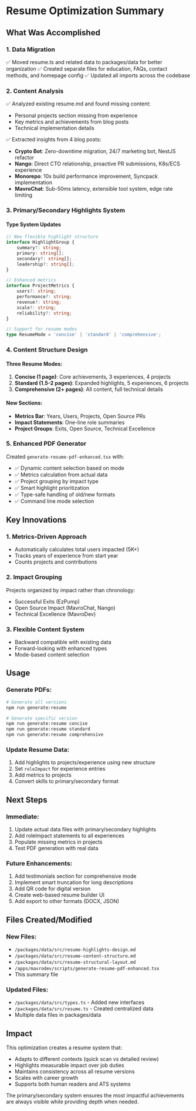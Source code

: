 # Resume Optimization Summary

## What Was Accomplished

### 1. Data Migration

✅ Moved resume.ts and related data to packages/data for better organization
✅ Created separate files for education, FAQs, contact methods, and homepage config
✅ Updated all imports across the codebase

### 2. Content Analysis

✅ Analyzed existing resume.md and found missing content:

- Personal projects section missing from experience
- Key metrics and achievements from blog posts
- Technical implementation details

✅ Extracted insights from 4 blog posts:

- **Crypto Bot**: Zero-downtime migration, 24/7 marketing bot, NestJS refactor
- **Nango**: Direct CTO relationship, proactive PR submissions, K8s/ECS experience
- **Monorepo**: 10x build performance improvement, Syncpack implementation
- **MavroChat**: Sub-50ms latency, extensible tool system, edge rate limiting

### 3. Primary/Secondary Highlights System

#### Type System Updates

```typescript
// New flexible highlight structure
interface HighlightGroup {
    summary?: string;
    primary: string[];
    secondary?: string[];
    leadership?: string[];
}

// Enhanced metrics
interface ProjectMetrics {
    users?: string;
    performance?: string;
    revenue?: string;
    scale?: string;
    reliability?: string;
}

// Support for resume modes
type ResumeMode = 'concise' | 'standard' | 'comprehensive';
```

### 4. Content Structure Design

#### Three Resume Modes:

1. **Concise (1 page)**: Core achievements, 3 experiences, 4 projects
2. **Standard (1.5-2 pages)**: Expanded highlights, 5 experiences, 6 projects
3. **Comprehensive (2+ pages)**: All content, full technical details

#### New Sections:

- **Metrics Bar**: Years, Users, Projects, Open Source PRs
- **Impact Statements**: One-line role summaries
- **Project Groups**: Exits, Open Source, Technical Excellence

### 5. Enhanced PDF Generator

Created `generate-resume-pdf-enhanced.tsx` with:

- ✅ Dynamic content selection based on mode
- ✅ Metrics calculation from actual data
- ✅ Project grouping by impact type
- ✅ Smart highlight prioritization
- ✅ Type-safe handling of old/new formats
- ✅ Command line mode selection

## Key Innovations

### 1. Metrics-Driven Approach

- Automatically calculates total users impacted (5K+)
- Tracks years of experience from start year
- Counts projects and contributions

### 2. Impact Grouping

Projects organized by impact rather than chronology:

- Successful Exits (EzPump)
- Open Source Impact (MavroChat, Nango)
- Technical Excellence (MavroDev)

### 3. Flexible Content System

- Backward compatible with existing data
- Forward-looking with enhanced types
- Mode-based content selection

## Usage

### Generate PDFs:

```bash
# Generate all versions
npm run generate:resume

# Generate specific version
npm run generate:resume concise
npm run generate:resume standard
npm run generate:resume comprehensive
```

### Update Resume Data:

1. Add highlights to projects/experience using new structure
2. Set `roleImpact` for experience entries
3. Add metrics to projects
4. Convert skills to primary/secondary format

## Next Steps

### Immediate:

1. Update actual data files with primary/secondary highlights
2. Add roleImpact statements to all experiences
3. Populate missing metrics in projects
4. Test PDF generation with real data

### Future Enhancements:

1. Add testimonials section for comprehensive mode
2. Implement smart truncation for long descriptions
3. Add QR code for digital version
4. Create web-based resume builder UI
5. Add export to other formats (DOCX, JSON)

## Files Created/Modified

### New Files:

- `/packages/data/src/resume-highlights-design.md`
- `/packages/data/src/resume-content-structure.md`
- `/packages/data/src/resume-structural-layout.md`
- `/apps/mavrodev/scripts/generate-resume-pdf-enhanced.tsx`
- This summary file

### Updated Files:

- `/packages/data/src/types.ts` - Added new interfaces
- `/packages/data/src/resume.ts` - Created centralized data
- Multiple data files in packages/data

## Impact

This optimization creates a resume system that:

- Adapts to different contexts (quick scan vs detailed review)
- Highlights measurable impact over job duties
- Maintains consistency across all resume versions
- Scales with career growth
- Supports both human readers and ATS systems

The primary/secondary system ensures the most impactful achievements are always visible while providing depth when needed.
